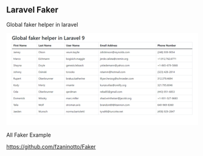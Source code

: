 
## Laravel Faker

Global faker helper in laravel

<img src="https://github.com/parasshah438/global-faker-helper-Laravel/blob/master/public/facker.PNG">


All Faker Example

https://github.com/fzaninotto/Faker
